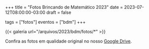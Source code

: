 +++
title = "Fotos Brincando de Matemático 2023"
date = 2023-07-12T08:00:00-03:00
draft = false

tags = ["fotos"]
eventos = ["bdm"]
+++

{{< galeria url="/arquivos/2023/bdm/fotos/*" >}}

Confira as fotos em qualidade original no nosso [Google Drive](https://drive.google.com/drive/folders/1szqHczQgqH4Vnbc6cJEr_wwka4EyzZ0c?usp=sharing).
